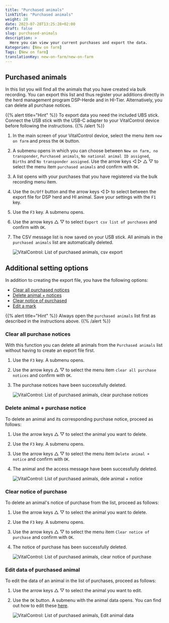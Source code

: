 ```yaml
---
title: "Purchased animals"
linkTitle: "Purchased animals"
weight: 20
date: 2023-07-28T13:25:28+02:00
draft: false
slug: purchased-animals
description: >
  Here you can view your current purchases and export the data.
Kategorien: [New on farm]
Tags: [New on farm]
translationKey: new-on-farm/new-on-farm
---
```

## Purchased animals

In this list you will find all the animals that you have created via bulk recording. You can export this list and thus register your additions directly in the herd management program DSP-Herde and in HI-Tier. Alternatively, you can delete all purchase notices.

{{% alert title="Hint" %}}
To export data you need the included UBS stick. Connect the USB stick with the USB-C adapter to your VitalControl device before following the instructions.
{{% /alert %}}

1. In the main screen of your VitalControl device, select the menu item `new on farm` and press the `OK` button.

2. A submenu opens in which you can choose between `New on farm, no transponder`, `Purchased animals`, `No national animal ID assigned`, `Births` and `No transponder assigned`. Use the arrow keys ◁ ▷ △ ▽ to select the menu item `purchased animals` and confirm with `OK`.

3. A list opens with your purchases that you have registered via the bulk recording menu item.

4. Use the `On/Off` button and the arrow keys ◁ ▷ to select between the export file for DSP herd and HI animal. Save your settings with the `F1` key.

5. Use the `F3` key. A submenu opens.

6. Use the arrow keys △ ▽ to select `Export csv list of purchases` and confirm with `OK`.

7. The CSV message list is now saved on your USB stick. All animals in the `purchased animals` list are automatically deleted.

    ![VitalControl: List of purchased animals, csv export](../images/purchasedanimals.png "Purchased animals, csv export ")

## Additional setting options

In addition to creating the export file, you have the following options:

- [Clear all purchased notices](../purchased-animals/#clear-all-purchased-noticess)
- [Delete animal + notices](../purchased-animals/#delete-animal--notices)
- [Clear notice of purchased](../purchased-animals/#clear-notice-of-purchased)
- [Edit a mark](../purchased-animals/#edit-a-mark)

{{% alert title="Hint" %}}
Always open the `purchased animals` list first as described in the instructions above.
{{% /alert %}}

### Clear all purchase notices

With this function you can delete all animals from the `Purchased animals` list without having to create an export file first.

1. Use the `F3` key. A submenu opens.

2. Use the arrow keys △ ▽ to select the menu item `clear all purchase notices` and confirm with `OK`.

3. The purchase notices have been successfully deleted.

    ![VitalControl: List of purchased animals, clear purchase notices](../images/clear.png "Clear all purchase notices ")

### Delete animal + purchase notice

To delete an animal and its corresponding purchase notice, proceed as follows:

1. Use the arrow keys △ ▽ to select the animal you want to delete.

2. Use the `F3` key. A submenu opens.

3. Use the arrow keys △ ▽ to select the menu item `Delete animal +  notice` and confirm with `OK`.

4. The animal and the access message have been successfully deleted.

    ![VitalControl: List of purchased animals, dele animal + notice](../images/delete.png "Delete animal + notice")

### Clear notice of purchase

To delete an animal's notice of purchase from the list, proceed as follows:

1. Use the arrow keys △ ▽ to select the animal you want to delete.

2. Use the `F3` key. A submenu opens.

3. Use the arrow keys △ ▽ to select the menu item `Clear notice of purchase` and confirm with `OK`.

4. The notice of purchase has been successfully deleted.

    ![VitalControl: List of purchased animals, clear notice of purchase](../images/clearnotice.png "Clear notice of purchase")

### Edit data of purchased animal

To edit the data of an animal in the list of purchases, proceed as follows:

1. Use the arrow keys △ ▽ to select the animal you want to edit.

2. Use the `OK` button. A submenu with the animal data opens. You can find out how to edit these [here](/en/docs/actions/edit/#edit-animal-data).

    ![VitalControl: List of purchased animals, Edit animal data](../images/edit.png "Edit data of purchased animal")
